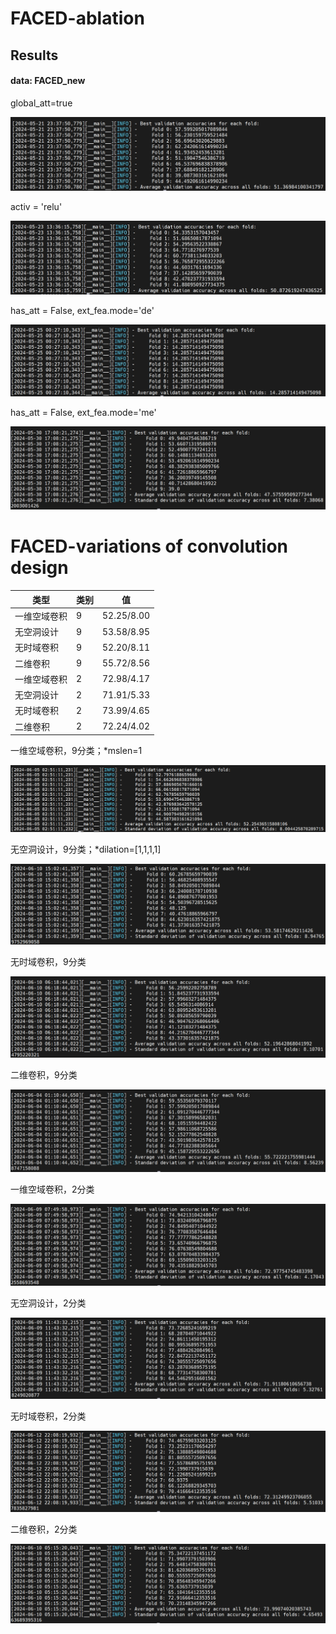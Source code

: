 # FACED-ablation

## Results

#### data: FACED_new

global_att=true

![ablation-r1](ablation-r1.png)



activ = 'relu'

![ablation-r2](ablation-r2.png)




has_att = False, ext_fea.mode='de'

![ablation-r3](ablation-r3.png)



has_att = False, ext_fea.mode='me'

![ablation-r4](ablation-r4.png)



# FACED-variations of convolution design

| 类型         | 类别 | 值         |
| ------------ | ---- | ---------- |
| 一维空域卷积 | 9    | 52.25/8.00 |
| 无空洞设计   | 9    | 53.58/8.95 |
| 无时域卷积   | 9    | 52.20/8.11 |
| 二维卷积     | 9    | 55.72/8.56 |
| 一维空域卷积 | 2    | 72.98/4.17 |
| 无空洞设计   | 2    | 71.91/5.33 |
| 无时域卷积   | 2    | 73.99/4.65 |
| 二维卷积     | 2    | 72.24/4.02 |



一维空域卷积，9分类；*mslen=1

![ablation-r5](ablation-r5.png)



无空洞设计，9分类；*dilation=[1,1,1,1]

![ablation-r16](ablation-r16.png)



无时域卷积，9分类

![ablation-r7](ablation-r7.png)



二维卷积，9分类

![ablation-r11](ablation-r11.png)



一维空域卷积，2分类

![ablation-r19](ablation-r19.png)



无空洞设计，2分类

![ablation-r20](ablation-r20.png)



无时域卷积，2分类

![ablation-r21](ablation-r21.png)



二维卷积，2分类

![ablation-r22](ablation-r22.png)
